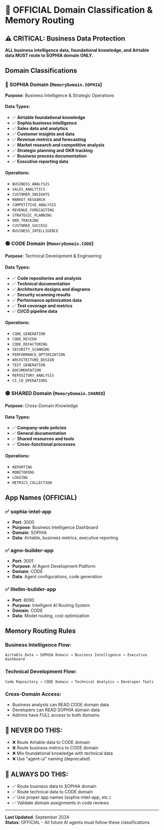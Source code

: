 # 🎯 OFFICIAL Domain Classification & Memory Routing

## ⚠️ CRITICAL: Business Data Protection

**ALL business intelligence data, foundational knowledge, and Airtable data MUST route to SOPHIA domain ONLY.**

## Domain Classifications

### 🔵 **SOPHIA Domain** (`MemoryDomain.SOPHIA`)
**Purpose**: Business Intelligence & Strategic Operations

#### Data Types:
- ✅ **Airtable foundational knowledge**
- ✅ **Sophia business intelligence**  
- ✅ **Sales data and analytics**
- ✅ **Customer insights and data**
- ✅ **Revenue metrics and forecasting**
- ✅ **Market research and competitive analysis**
- ✅ **Strategic planning and OKR tracking**
- ✅ **Business process documentation**
- ✅ **Executive reporting data**

#### Operations:
- `BUSINESS_ANALYSIS`
- `SALES_ANALYTICS` 
- `CUSTOMER_INSIGHTS`
- `MARKET_RESEARCH`
- `COMPETITIVE_ANALYSIS`
- `REVENUE_FORECASTING`
- `STRATEGIC_PLANNING`
- `OKR_TRACKING`
- `CUSTOMER_SUCCESS`
- `BUSINESS_INTELLIGENCE`

### 🟢 **CODE Domain** (`MemoryDomain.CODE`)
**Purpose**: Technical Development & Engineering

#### Data Types:
- ✅ **Code repositories and analysis**
- ✅ **Technical documentation**
- ✅ **Architecture designs and diagrams**
- ✅ **Security scanning results**
- ✅ **Performance optimization data**
- ✅ **Test coverage and metrics**
- ✅ **CI/CD pipeline data**

#### Operations:
- `CODE_GENERATION`
- `CODE_REVIEW`
- `CODE_REFACTORING`
- `SECURITY_SCANNING`
- `PERFORMANCE_OPTIMIZATION`
- `ARCHITECTURE_DESIGN`
- `TEST_GENERATION`
- `DOCUMENTATION`
- `REPOSITORY_ANALYSIS`
- `CI_CD_OPERATIONS`

### 🟡 **SHARED Domain** (`MemoryDomain.SHARED`)
**Purpose**: Cross-Domain Knowledge

#### Data Types:
- ✅ **Company-wide policies**
- ✅ **General documentation**
- ✅ **Shared resources and tools**
- ✅ **Cross-functional processes**

#### Operations:
- `REPORTING`
- `MONITORING`
- `LOGGING`
- `METRICS_COLLECTION`

## App Names (OFFICIAL)

### ✅ **sophia-intel-app**
- **Port**: 3000
- **Purpose**: Business Intelligence Dashboard
- **Domain**: SOPHIA
- **Data**: Airtable, business metrics, executive reporting

### ✅ **agno-builder-app** 
- **Port**: 3001
- **Purpose**: AI Agent Development Platform
- **Domain**: CODE
- **Data**: Agent configurations, code generation

### ✅ **litellm-builder-app**
- **Port**: 8090
- **Purpose**: Intelligent AI Routing System
- **Domain**: CODE
- **Data**: Model routing, cost optimization

## Memory Routing Rules

### Business Intelligence Flow:
```
Airtable Data → SOPHIA Domain → Business Intelligence → Executive Dashboard
```

### Technical Development Flow:
```
Code Repository → CODE Domain → Technical Analysis → Developer Tools
```

### Cross-Domain Access:
- Business analysts can READ CODE domain data
- Developers can READ SOPHIA domain data  
- Admins have FULL access to both domains

## 🚨 NEVER DO THIS:
- ❌ Route Airtable data to CODE domain
- ❌ Route business metrics to CODE domain  
- ❌ Mix foundational knowledge with technical data
- ❌ Use "agent-ui" naming (deprecated)

## 🎯 ALWAYS DO THIS:
- ✅ Route business data to SOPHIA domain
- ✅ Route technical data to CODE domain
- ✅ Use proper app names (sophia-intel-app, etc.)
- ✅ Validate domain assignments in code reviews

---

**Last Updated**: September 2024  
**Status**: OFFICIAL - All future AI agents must follow these classifications